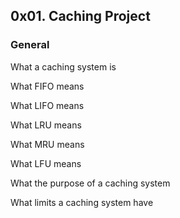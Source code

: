 <h2>0x01. Caching Project</h2>

<h3>General</h3>
What a caching system is

What FIFO means

What LIFO means

What LRU means

What MRU means

What LFU means

What the purpose of a caching system

What limits a caching system have